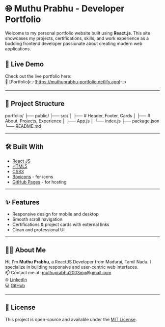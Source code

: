 # 🌐 Muthu Prabhu - Developer Portfolio

Welcome to my personal portfolio website built using **React.js**. This site showcases my projects, certifications, skills, and work experience as a budding frontend developer passionate about creating modern web applications.

## 🚀 Live Demo

Check out the live portfolio here:  
🔗 [Portfolio]👉(https://muthuprabhu-portfolio.netlify.app)👈

---

## 📁 Project Structure

portfolio/
├── public/
├── src/
│ ├── # Header, Footer, Cards
│ ├──  # About, Projects, Experience
│ ├── App.js
│ └── index.js
├── package.json
└── README.md

---

## 🛠️ Built With

- [React JS](https://reactjs.org/)
- [HTML5](https://developer.mozilla.org/en-US/docs/Web/HTML)
- [CSS3](https://developer.mozilla.org/en-US/docs/Web/CSS)
- [Boxicons](https://boxicons.com/) - for icons
- [GitHub Pages](https://pages.github.com/) - for hosting

---

## ✨ Features

- Responsive design for mobile and desktop
- Smooth scroll navigation
- Certifications & project cards with external links
- Clean and professional UI

---

## 🧑‍💼 About Me

Hi, I'm **Muthu Prabhu**, a ReactJS Developer from Madurai, Tamil Nadu. I specialize in building responsive and user-centric web interfaces.  
📫 Contact me at: muthuprabhu2003mp@gmail.com  
🌐 [LinkedIn](https://www.linkedin.com/in/muthu-prabhu)  
💻 [GitHub](https://github.com/Muthuprabhu2003)

---

## 📜 License

This project is open-source and available under the [MIT License](LICENSE).

